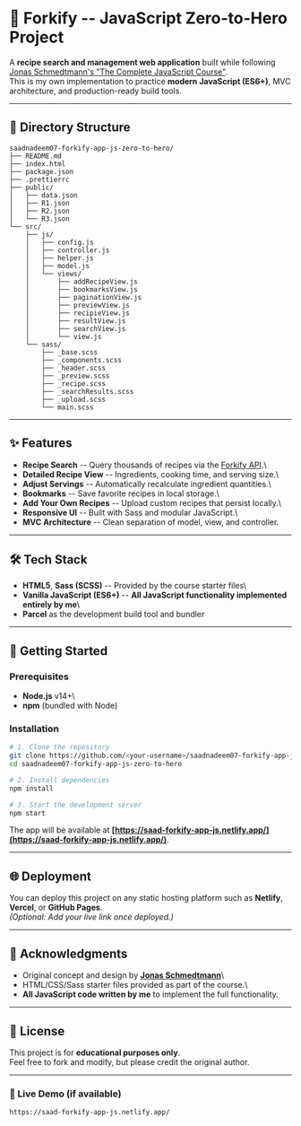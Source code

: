 # 🍴 Forkify -- JavaScript Zero-to-Hero Project

A **recipe search and management web application** built while
following\
[Jonas Schmedtmann's "The Complete JavaScript
Course"](https://www.udemy.com/course/the-complete-javascript-course/).\
This is my own implementation to practice **modern JavaScript
(ES6+)**, MVC architecture, and production-ready build tools.

------------------------------------------------------------------------

## 📂 Directory Structure

    saadnadeem07-forkify-app-js-zero-to-hero/
    ├── README.md
    ├── index.html
    ├── package.json
    ├── .prettierrc
    ├── public/
    │   ├── data.json
    │   ├── R1.json
    │   ├── R2.json
    │   └── R3.json
    └── src/
        ├── js/
        │   ├── config.js
        │   ├── controller.js
        │   ├── helper.js
        │   ├── model.js
        │   └── views/
        │       ├── addRecipeView.js
        │       ├── bookmarksView.js
        │       ├── paginationView.js
        │       ├── previewView.js
        │       ├── recipieView.js
        │       ├── resultView.js
        │       ├── searchView.js
        │       └── view.js
        └── sass/
            ├── _base.scss
            ├── _components.scss
            ├── _header.scss
            ├── _preview.scss
            ├── _recipe.scss
            ├── _searchResults.scss
            ├── _upload.scss
            └── main.scss

------------------------------------------------------------------------

## ✨ Features

-   **Recipe Search** -- Query thousands of recipes via the [Forkify
    API](https://forkify-api.herokuapp.com/).\
-   **Detailed Recipe View** -- Ingredients, cooking time, and serving
    size.\
-   **Adjust Servings** -- Automatically recalculate ingredient
    quantities.\
-   **Bookmarks** -- Save favorite recipes in local storage.\
-   **Add Your Own Recipes** -- Upload custom recipes that persist
    locally.\
-   **Responsive UI** -- Built with Sass and modular JavaScript.\
-   **MVC Architecture** -- Clean separation of model, view, and
    controller.

------------------------------------------------------------------------

## 🛠️ Tech Stack

-   **HTML5**, **Sass (SCSS)** -- Provided by the course starter files\
-   **Vanilla JavaScript (ES6+)** -- **All JavaScript functionality
    implemented entirely by me**\
-   **Parcel** as the development build tool and bundler

------------------------------------------------------------------------

## 🚀 Getting Started

### Prerequisites

-   **Node.js** v14+\
-   **npm** (bundled with Node)

### Installation

``` bash
# 1. Clone the repository
git clone https://github.com/<your-username>/saadnadeem07-forkify-app-js-zero-to-hero.git
cd saadnadeem07-forkify-app-js-zero-to-hero

# 2. Install dependencies
npm install

# 3. Start the development server
npm start
```

The app will be available at **[https://saad-forkify-app-js.netlify.app/](https://saad-forkify-app-js.netlify.app/)**.

------------------------------------------------------------------------

## 🌐 Deployment

You can deploy this project on any static hosting platform such as
**Netlify**, **Vercel**, or **GitHub Pages**.\
*(Optional: Add your live link once deployed.)*

------------------------------------------------------------------------

## 🙏 Acknowledgments

-   Original concept and design by **[Jonas
    Schmedtmann](https://codingheroes.io/)**\
-   HTML/CSS/Sass starter files provided as part of the course.\
-   **All JavaScript code written by me** to implement the full
    functionality.

------------------------------------------------------------------------

## 📜 License

This project is for **educational purposes only**.\
Feel free to fork and modify, but please credit the original author.

------------------------------------------------------------------------

### 🔗 Live Demo (if available)
``` bash
https://saad-forkify-app-js.netlify.app/
```
